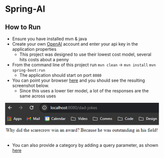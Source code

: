 # Spring-AI

## How to Run

* Ensure you have installed mvn & java
* Create your own [OpenAI](https://openai.com/) account and enter your api key in the application properties
  * This project was designed to use their lowest cost model, several hits costs about a penny
* From the command line of this project run `mvn clean` -> `mvn install` `mvn spring-boot:run`
  * The application should start on port `8080`
* You can point your browser [here](http://localhost:8080/dad-jokes) and you should see the resulting screenshot below.
  * Since this uses a lower tier model, a lot of the responses are the same across uses

![alt text](https://raw.githubusercontent.com/HBull5/Spring-AI/refs/heads/main/screenshot.png?token=GHSAT0AAAAAACYJ5YXRJX5XFJTCAYIB5PGQZX4E5UQ)

* You can also provide a category by adding a query parameter, as shown [here]([http://localhost:8080/dad-jokes?category=spiderman)
